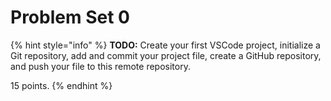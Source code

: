 # Problem Set 0

{% hint style="info" %}
**TODO:** Create your first VSCode project, initialize a Git repository, add and commit your project file, create a GitHub repository, and push your file to this remote repository.

15 points.
{% endhint %}

